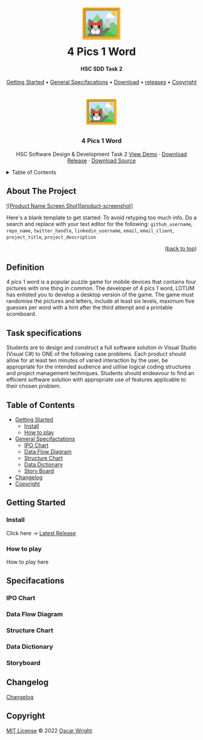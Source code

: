 <h1 align="center">
  <br>
  <a href="https://github.com/OscarWright/HSCSDD-T2-4P1W"><img src="icon.png" alt="4p1w" width="100"></a>
  <br>
  4 Pics 1 Word
  <br>
</h1>

<h4 align="center">HSC SDD Task 2</h4>

<p align="center">
  <a href="#Getting-Started">Getting Started</a> •
  <a href="#General-Specifacations">General Specifacations</a> •
  <a href="#Change-Log">Download</a> •
  <a href="#Releases">releases</a> •
  <a href="#copyright">Copyright</a>
</p>


<!-- PROJECT LOGO -->
<br />
<div align="center">
  <a href="https://github.com/OscarWright/HSCSDD-T2-4P1W">
    <img src="icon.png" alt="Logo" width="80" height="80">
  </a>

<h3 align="center">4 Pics 1 Word</h3>

  <p align="center">
    HSC Software Design & Development Task 2
    <a href="https://github.com/github_username/repo_name">View Demo</a>
    ·
    <a href="https://github.com/github_username/repo_name/issues">Download Release</a>
    ·
    <a href="https://github.com/github_username/repo_name/issues">Download Source</a>
  </p>
</div>



<!-- TABLE OF CONTENTS -->
<details>
  <summary>Table of Contents</summary>
  <ol>
    <li>
      <a href="#about-the-project">About The Project</a>
      <ul>
        <li><a href="#built-with">Built With</a></li>
      </ul>
    </li>
    <li>
      <a href="#getting-started">Getting Started</a>
      <ul>
        <li><a href="#prerequisites">Prerequisites</a></li>
        <li><a href="#installation">Installation</a></li>
      </ul>
    </li>
    <li><a href="#usage">Usage</a></li>
    <li><a href="#roadmap">Roadmap</a></li>
    <li><a href="#contributing">Contributing</a></li>
    <li><a href="#license">License</a></li>
    <li><a href="#contact">Contact</a></li>
    <li><a href="#acknowledgments">Acknowledgments</a></li>
  </ol>
</details>



<!-- ABOUT THE PROJECT -->
## About The Project

[![Product Name Screen Shot][product-screenshot]](https://example.com)

Here's a blank template to get started: To avoid retyping too much info. Do a search and replace with your text editor for the following: `github_username`, `repo_name`, `twitter_handle`, `linkedin_username`, `email`, `email_client`, `project_title`, `project_description`

<p align="right">(<a href="#top">back to top</a>)</p>



## Definition

4 pics 1 word is a popular puzzle game for mobile devices that contains four pictures with one thing in common. The developer of 4 pics 1 word, LOTUM has enlisted you to develop a desktop version of the game. The game must randomise the pictures and letters, include at least six levels, maximum five guesses per word with a hint after the third attempt and a printable scoreboard.

## Task specifications

Students are to design and construct a full software solution in Visual Studio (Visual C#) to ONE of the following case problems. Each product should allow for at least ten minutes of varied interaction by the user, be appropriate for the intended audience and utilise logical coding structures and project management techniques. Students should endeavour to find an efficient software solution with appropriate use of features applicable to their chosen problem.

## Table of Contents

- [Getting Started](#getting-started)
	- [Install](#install)
	- [How to play](#how-to-play)
- [General Specifactations](#Specifacations)
	- [IPO Chart](#IPO-Chart)
	- [Data Flow Diagram](#data-flow-diagram)
	- [Structure Chart](#Structure-chart)
	- [Data Dictionary](#data-dictionary)
	- [Story Board](#storyboard)
- [Changelog](#changelog)
- [Copyright](#copyright)

## Getting Started

### Install

Click here -> [Latest Release](Https://google.com)

### How to play

How to play here

## Specifacations

### IPO Chart

### Data Flow Diagram

### Structure Chart

### Data Dictionary

### Storyboard

## Changelog

[Changelog](https://github.com/OscarWright/HSCSDD-T2-4P1W/blob/main/changelog.md)

## Copyright

[MIT License](https://github.com/OscarWright/HSCSDD-T2-4P1W/blob/main/LICENSE) © 2022 [Oscar Wright](https://github.com/OscarWright).
